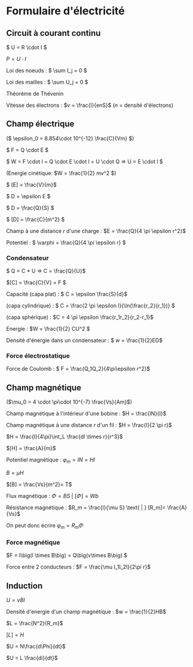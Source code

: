 # Formulaire d'électricité

## Circuit à courant continu

$ U = R \cdot I $

$P = U \cdot I$

Loi des noeuds : $ \sum I_j = 0 $

Loi des mailles : $ \sum U_j = 0 $

Théorème de Thévenin

Vitesse des électrons : $v = \frac{I}{enS}$  ($n$ = densité d'électrons)

## Champ électrique 
($ \epsilon_0 = 8.854\cdot 10^{-12} \frac{C}{Vm} $)

$ F = Q \cdot E $

$ W = F \cdot l = Q \cdot E \cdot l = U \cdot Q => U = E \cdot l $

(Energie cinétique: $W = \frac{1}{2} mv^2 $)

$ [E] = \frac{V}{m}$

$ D = \epsilon E $

$ D = \frac{Q}{S} $

$ [D] = \frac{C}{m^2} $

Champ à une distance $r$ d'une charge : $E = \frac{Q}{4  \pi \epsilon r^2}$

Potentiel : $ \varphi = \frac{Q}{4 \pi \epsilon r} $

### Condensateur

$ Q = C * U => C = \frac{Q}{U}$

$[C] = \frac{C}{V} = F $

Capacité (capa plat) : $ C = \epsilon \frac{S}{d}$

(capa cylindrique) : $ C = \frac{2 \pi \epsilon  l}{\ln(\frac{r_2}{r_1})} $

(capa sphérique) : $C = 4 \pi \epsilon \frac{r_1r_2}{r_2-r_1}$

Energie : $W = \frac{1}{2} CU^2 $

Densité d'énergie dans un condensateur : $ w = \frac{1}{2}ED$

### Force électrostatique 

Force de Coulomb : $ F = \frac{Q_1Q_2}{4\pi\epsilon r^2}$

## Champ magnétique

($\mu_0 = 4 \cdot \pi\cdot 10^{-7} \frac{Vs}{Am}$)

Champ magnétique à l'intérieur d'une bobine : $H = \frac{IN}{l}$

Champ magnétique à une distance $r$ d'un fil : $H = \frac{I}{2 \pi r}$

$H = \frac{I}{4\pi}\int_L \frac{dl \times r}{r^3}$

$[H] = \frac{A}{m}$

Potentiel magnétique : $\varphi _m = IN  = Hl$

$B = \mu H$

$[B] = \frac{Vs}{m^2}= T$

Flux magnétique : $\Phi = BS \text{ | } [\Phi] = Wb$

Résistance magnétique : $R_m = \frac{l}{\mu S} \text{ | } [R_m]= \frac{A}{Vs}$

On peut donc écrire $\varphi_m = R_m \Phi$

### Force magnétique

$F = I\big(l \times B\big) = Q\big(v\times B\big) $

Force entre 2 conducteurs : $F = \frac{\mu I_1I_2l}{2\pi r}$

## Induction

$U = vBl$

Densité d'energie d'un champ magnétique : $w = \frac{1}{2}HB$

$L = \frac{N^2}{R_m}$

$[L] = H$

$U = N\frac{d\Phi}{dt}$

$U = L \frac{di}{dt}$
